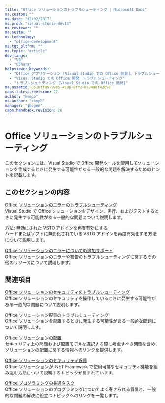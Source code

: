 ```yaml
---
title: "Office ソリューションのトラブルシューティング | Microsoft Docs"
ms.custom: ""
ms.date: "02/02/2017"
ms.prod: "visual-studio-dev14"
ms.reviewer: ""
ms.suite: ""
ms.technology: 
  - "office-development"
ms.tgt_pltfrm: ""
ms.topic: "article"
dev_langs: 
  - "VB"
  - "CSharp"
helpviewer_keywords: 
  - "Office アプリケーション [Visual Studio での Office 開発]、トラブルシューティング"
  - "Visual Studio での Office 開発、トラブルシューティング"
  - "トラブルシューティング [Visual Studio での Office 開発]"
ms.assetid: 0518ffa9-97e5-4596-8ff2-8a24aef42b9e
caps.latest.revision: 27
author: "kempb"
ms.author: "kempb"
manager: "ghogen"
caps.handback.revision: 26
---
```

# Office ソリューションのトラブルシューティング
  このセクションには、Visual Studio で Office 開発ツールを使用してソリューションを作成するときに発生する可能性がある一般的な問題を解決するためのヒントを記載します。  
  
## このセクションの内容  
 [Office ソリューションのエラーのトラブルシューティング](../vsto/troubleshooting-errors-in-office-solutions.md)  
 Visual Studio で Office ソリューションをデザイン、実行、およびテストするときに発生する可能性がある一般的な問題について説明します。  
  
 [方法: 無効にされた VSTO アドインを再度有効にする](../vsto/how-to-re-enable-a-vsto-add-in-that-has-been-disabled.md)  
 ハードまたはソフトに無効化されている VSTO アドインを再度有効化する方法について説明します。  
  
 [Office ソリューションのエラーについての追加サポート](../vsto/additional-support-for-errors-in-office-solutions.md)  
 Office ソリューションのエラーや警告のトラブルシューティングに関するその他のリソースについて説明します。  
  
## 関連項目  
 [Office ソリューションのセキュリティのトラブルシューティング](../vsto/troubleshooting-office-solution-security.md)  
 Office ソリューションのセキュリティを操作しているときに発生する可能性がある一般的な問題について説明します。  
  
 [Office ソリューション配置のトラブルシューティング](../vsto/troubleshooting-office-solution-deployment.md)  
 Office ソリューションを配置するときに発生する可能性がある一般的な問題について説明します。  
  
 [Office ソリューションの配置](../vsto/deploying-an-office-solution.md)  
 セキュリティ上の問題および配置モデルを選択する際に考慮すべき問題を含め、ソリューションの配置に関する情報へのリンクを提供します。  
  
 [Office ソリューションのセキュリティ保護](../vsto/securing-office-solutions.md)  
 Office ソリューションが .NET Framework で使用可能なセキュリティ機能を組み込む方法について説明するトピックが含まれています。  
  
 [Office プログラミングの共通タスク](../vsto/common-tasks-in-office-programming.md)  
 Office ソリューションのプログラミングについてよく寄せられる質問と、一般的な問題の解決に役立つトピックへのリンクを一覧します。  
  
  